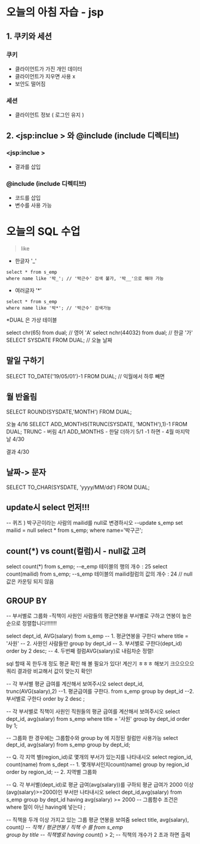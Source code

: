 # 오늘의 아침 자습 - jsp

## 1. 쿠키와 세션

### 쿠키

- 클라이언트가 가진 개인 데이터
- 클라이언트가 지우면 사용 x
- 보안도 떨어짐


### 세션

- 클라이언트 정보 ( 로그인 유지 )

## 2. <jsp:inclue > 와 @include (include 디렉티브)

### <jsp:inclue >

- 결과를 삽입

### @include (include 디렉티브)

- 코드를 삽입
- 변수를 사용 가능


# 오늘의 SQL 수업

> like

- 한글자 '_'
```
select * from s_emp
where name like '박_'; // '박근수' 검색 불가, '박__'으로 해야 가능
```


- 여러글자 '*'
```
select * from s_emp
where name like '박*'; // '박근수' 검색가능
```


*DUAL 은 가상 테이블

select chr(65) from dual; // 영어 'A'
select nchr(44032) from dual; // 한글 '가'
SELECT SYSDATE FROM DUAL; // 오늘 날짜

## 말일 구하기
SELECT TO_DATE('19/05/01')-1 FROM DUAL; // 익월에서 하루 빼면

## 월 반올림

SELECT ROUND(SYSDATE,'MONTH') FROM DUAL;

오늘 4/16
SELECT ADD_MONTHS(TRUNC(SYSDATE, 'MONTH'),1)-1 FROM DUAL;
TRUNC - 버림 4/1
ADD_MONTHS - 한달 더하기 5/1
-1 하면 - 4월 마지막날 4/30

결과 4/30

## 날짜-> 문자
SELECT TO_CHAR(SYSDATE, 'yyyy/MM/dd') FROM DUAL;


## update시 select 먼저!!!

-- 퀴즈 ) 박구곤이라는 사람의 mailid를 null로 변경하시오
--update s_emp set mailid = null 
select * from s_emp;
where name='박구곤';

## count(*) vs count(컬럼)시 - null값 고려

select count(*) from s_emp; --e_emp 테이블의 행의 개수 : 25
select count(mailid) from s_emp; --s_emp 테이블의 mailid컬럼의 값의 개수 : 24 // null 값은 카운팅 되지 않음


## GROUP BY


-- 부서별로 그룹화 -직책이 사원인 사람들의 평균연봉을 부서별로 구하고 연봉이 높은 순으로 정렬합니다!!!!!!!

select dept_id, AVG(salary) 
from s_emp                  -- 1. 평균연봉을 구한다
where title = '사원'         -- 2. 사원인 사람들만
group by dept_id           -- 3. 부서별로 구한다(dept_id)
order by 2 desc;			   -- 4. 두번째 컬럼AVG(salary)로 내림차순 정렬!




sql 할때 꼭 한두개 정도 평균  확인 해 볼 필요가 있다!
계산기 ㅎㅎㅎ 해보기 크으으으으
쿼리 결과랑 비교해서 값이 맞는지 확인!




-- 각 부서별 평균 급여를 계산해서 보여주시오
select dept_id, trunc(AVG(salary),2) --1. 평균급여를 구한다.
from s_emp
group by dept_id  --2. 부서별로 구한다
order by 2 desc
;

-- 각 부서별로 직책이 사원인 직원들의 평균 급여를 계산해서 보여주시오
select dept_id, avg(salary) from s_emp
where title = '사원'
group by dept_id
order by 1;

-- 그룹화 한 경우에는 그룹함수와 group by 에 지정된 컬럼만 사용가능
select dept_id, avg(salary) from s_emp
group by dept_id;


-- Q. 각 지역 별(region_id)로 몇개의 부서가 있는지를 나타내시오
select region_id, count(name) from s_dept  -- 1. 몇개부서인지count(name) 
group by region_id
order by region_id;  -- 2. 지역별 그룹화


-- Q. 각 부서별(dept_id)로 평균 급여(avg(salary))를 구하되 평균 급여가 2000 이상(avg(salary)>=2000)인 부서만 나타내시오
select dept_id,avg(salary) from s_emp
group by dept_id
having avg(salary) >= 2000 -- 그룹함수 조건은 where 절이 아닌 having에 넣는다
;


-- 직책을 두개 이상 가지고 있는 그룹 평균 연봉을 보여줌
select title, avg(salary), count(*) -- 직책 / 평균연봉 / 직책 수 를
from s_emp                              
group by title                      -- 직책별로
having count(*) > 2;                -- 직책의 개수가 2 초과 하면 출력

<!--stackedit_data:
eyJoaXN0b3J5IjpbNjgxMzY1NTg5LC0xOTQzODA4MjQ5LDk3Mj
U0ODgwMCwtMjc2MDcwOTIsMTgxMDc1MTg5OCwyMDczNzA3NTQz
LDE2MTMwMzQxNzgsMjEwMDY5OTk1NSwtNjczNDk3ODgzLDU4ND
Y5MjAwMywtMTc4OTY2Nzc1M119
-->